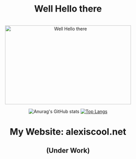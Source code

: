 <div align="center">
  <h1>Well Hello there</h1>
  
  <br><a href="https://nyc3.digitaloceanspaces.com/memecreator-cdn/media/__processed__/de5/template-hello-there-1519-0c6db91aec9c.jpeg"><img src="https://nyc3.digitaloceanspaces.com/memecreator-cdn/media/__processed__/de5/template-hello-there-1519-0c6db91aec9c.jpeg" width="400" 
     height="250" alt="Well Hello there"></a>
  
![Anurag's GitHub stats](https://github-readme-stats.vercel.app/api?username=My-Altt&show_icons=true&theme=tokyonight)
[![Top Langs](https://github-readme-stats.vercel.app/api/top-langs/?username=My-Altt&show_icons=true&theme=tokyonight)](https://github.com/anuraghazra/github-readme-stats)

  <div align="center">
  <h1>My Website: alexiscool.net</h1>
<h2>(Under Work)</h2> 
